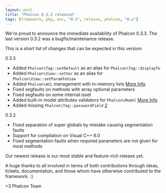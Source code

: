 ```yaml
---
layout: post
title: "Phalcon 0.3.3 released"
tags: [framework, php, mvc, "0.3", release, phalcon, "0.x"]
---
```


We're proud to announce the immediate availability of Phalcon 0.3.3. The last version 0.3.2 was a bugfix/maintenance release. 

This is a short list of changes that can be expected in this version:

<!--more-->
0.3.3

- Added `Phalcon\Tag::setDefault` as an alias for `Phalcon\Tag::displayTo`
- Added `Phalcon\View::setVar` as an alias for `Phalcon\View::setParamToView`
- Added `Phalcon\ACL` management with in-memory lists [More Info](https://docs.phalconphp.com/latest/en/acl)
- Fixed segfaults on methods with array optional parameters
- Fixed segfaults on some internal isset
- Added built-in model attributes validators for `Phalcon\Model` [More Info](https://docs.phalconphp.com/latest/en/db-models#validating-data-integrity)
- Added missing `Phalcon\Tag::passwordField` [2](https://github.com/phalcon/cphalcon/issues/2)

0.3.2

- Fixed separation of super globals by mistake causing segmentation faults
- Support for compilation on Visual C++ 6.0
- Fixed segmentation faults when required parameters are not given for most methods

Our newest release is our most stable and feature-rich release yet. 

A huge thanks to all involved in terms of both contributions through ideas, tickets, documentation, and those whom have otherwise contributed to the framework. :)

<3 Phalcon Team